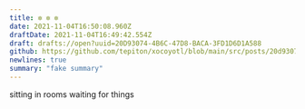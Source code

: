 ```yaml
---
title: ✼ ✼ ✼
date: 2021-11-04T16:50:08.960Z
draftDate: 2021-11-04T16:49:42.554Z
draft: drafts://open?uuid=20D93074-4B6C-47D8-BACA-3FD1D6D1A588
github: https://github.com/tepiton/xocoyotl/blob/main/src/posts/20d93074-4b6c-47d8-baca-3fd1d6d1a588.md
newlines: true
summary: "fake summary"
---
```

sitting in rooms
waiting for things
